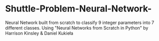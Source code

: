 # Shuttle-Problem-Neural-Network-
Neural Network built from scratch to classify 9 integer parameters into 7 different classes.  Using "Neural Networks from Scratch in Python" by Harrison Kinsley &amp; Daniel Kukieła
